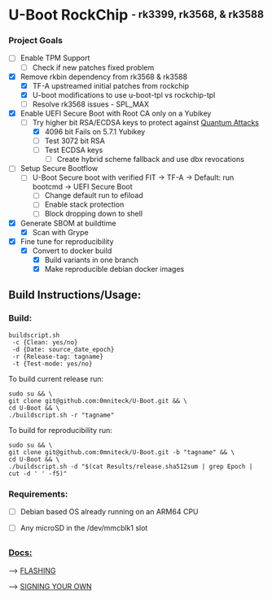 # U-Boot RockChip <sup><sub>- rk3399, rk3568, & rk3588</sub></sup>

### Project Goals
* [ ] Enable TPM Support
  * [ ] Check if new patches fixed problem
* [x] Remove rkbin dependency from rk3568 & rk3588
  * [x] TF-A upstreamed initial patches from rockchip
  * [x] U-boot modifications to use u-boot-tpl vs rockchip-tpl
  * [ ] Resolve rk3568 issues - SPL_MAX
* [x] Enable UEFI Secure Boot with Root CA only on a Yubikey
  * [ ] Try higher bit RSA/ECDSA keys to protect against [Quantum Attacks](https://www.youtube.com/redirect?event=video_description&redir_token=QUFFLUhqbENJQmx3b3pWV2F0YU9tMG8yRGxTb1c1cElQUXxBQ3Jtc0ttRTJtRFlmMGE4cnQxa2Q0WE54VTNnM05BSGlGdVExMkJicWszTlBHRE0tNk4xUDBhQU1EMVY4Zm8ySVNfa0pIbDVockhiUzBjLWs0YnZiRlJPRkFaV3BvUFc1T0t1VWR3RFV1VW1KNV9xdGdZOEYtYw&q=https%3A%2F%2Fwww.csoonline.com%2Farticle%2F3562701%2Fchinese-researchers-break-rsa-encryption-with-a-quantum-computer.html&v=_iSih4KI_qQ)
    * [x] 4096 bit Fails on 5.7.1 Yubikey
    * [ ] Test 3072 bit RSA
    * [ ] Test ECDSA keys
      * [ ] Create hybrid scheme fallback and use dbx revocations
* [ ] Setup Secure Bootflow
  * [ ] U-Boot Secure boot with verified FIT -> TF-A -> Default: run bootcmd -> UEFI Secure Boot
    * [ ] Change default run to efiload
    * [ ] Enable stack protection
    * [ ] Block dropping down to shell
* [x] Generate SBOM at buildtime
  * [x] Scan with Grype
* [x] Fine tune for reproducibility
  * [x] Convert to docker build
    * [x] Build variants in one branch
    * [x] Make reproducible debian docker images

## Build Instructions/Usage:

### Build:

```
buildscript.sh
 -c {Clean: yes/no}
 -d {Date: source_date_epoch}
 -r {Release-tag: tagname}
 -t {Test-mode: yes/no}
```

To build current release run:

```
sudo su && \
git clone git@github.com:0mniteck/U-Boot.git && \
cd U-Boot && \
./buildscript.sh -r "tagname"
```

To build for reproducibility run:

```
sudo su && \
git clone git@github.com:0mniteck/U-Boot.git -b "tagname" && \
cd U-Boot && \
./buildscript.sh -d "$(cat Results/release.sha512sum | grep Epoch | cut -d ' ' -f5)"
```

### Requirements:

* [ ] Debian based OS already running on an ARM64 CPU

* [ ] Any microSD in the /dev/mmcblk1 slot

## 

### [Docs:](https://github.com/0mniteck/U-Boot/tree/Docs/docs)

--> [FLASHING](https://github.com/0mniteck/U-Boot/blob/Docs/docs/FLASH.md)

--> [SIGNING YOUR OWN](https://github.com/0mniteck/U-Boot/blob/Docs/docs/SIGN.md)
